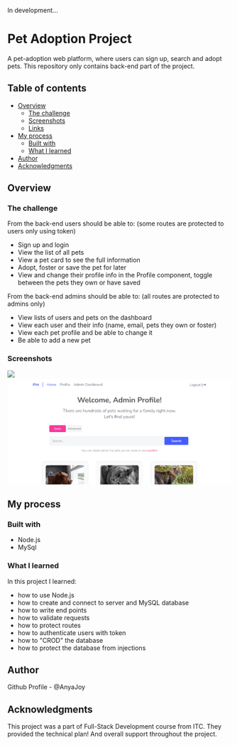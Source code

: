 In development...

<!-- Deployed link: https://tweet-out.web.app -->

# Pet Adoption Project

A pet-adoption web platform, where users can sign up, search and adopt pets. This repository only contains back-end part of the project.

## Table of contents

- [Overview](#overview)
  - [The challenge](#the-challenge)
  - [Screenshots](#screenshots)
  - [Links](#links)
- [My process](#my-process)
  - [Built with](#built-with)
  - [What I learned](#what-i-learned)
- [Author](#author)
- [Acknowledgments](#acknowledgments)

## Overview

### The challenge

From the back-end users should be able to: (some routes are protected to users only using token)

- Sign up and login 
- View the list of all pets 
- View a pet card to see the full information
- Adopt, foster or save the pet for later 
- View and change their profile info in the Profile component, toggle between the pets they own or have saved

From the back-end admins should be able to: (all routes are protected to admins only)

- View lists of users and pets on the dashboard 
- View each user and their info (name, email, pets they own or foster)
- View each pet profile and be able to change it
- Be able to add a new pet

### Screenshots

![](./screenshots/Screenshot_3.png)
![](./screenshots/Screenshot_1.png)

<!-- ### Links

- Live Site URL: [tweet-out.web.app](https://tweet-out.web.app) -->

## My process

### Built with

- Node.js
- MySql

### What I learned
In this project I learned:
- how to use Node.js
- how to create and connect to server and MySQL database
- how to write end points
- how to validate requests
- how to protect routes
- how to authenticate users with token
- how to "CROD" the database
- how to protect the database from injections

## Author

Github Profile - @AnyaJoy

## Acknowledgments

This project was a part of Full-Stack Development course from ITC. They provided the technical plan! And overall support throughout the project.

